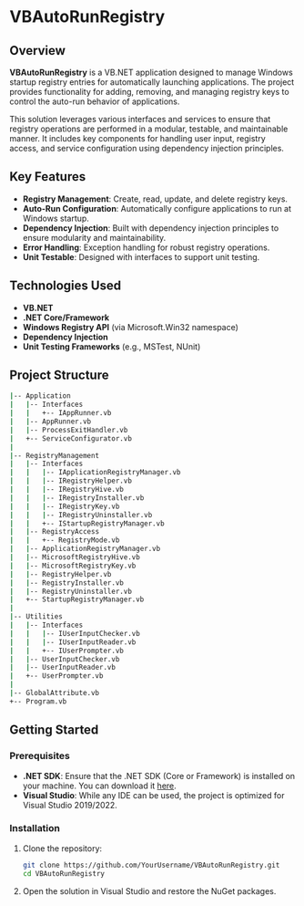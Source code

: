# VBAutoRunRegistry

## Overview

**VBAutoRunRegistry** is a VB.NET application designed to manage Windows startup registry entries for automatically launching applications. The project provides functionality for adding, removing, and managing registry keys to control the auto-run behavior of applications.

This solution leverages various interfaces and services to ensure that registry operations are performed in a modular, testable, and maintainable manner. It includes key components for handling user input, registry access, and service configuration using dependency injection principles.

## Key Features

- **Registry Management**: Create, read, update, and delete registry keys.
- **Auto-Run Configuration**: Automatically configure applications to run at Windows startup.
- **Dependency Injection**: Built with dependency injection principles to ensure modularity and maintainability.
- **Error Handling**: Exception handling for robust registry operations.
- **Unit Testable**: Designed with interfaces to support unit testing.

## Technologies Used

- **VB.NET**
- **.NET Core/Framework**
- **Windows Registry API** (via Microsoft.Win32 namespace)
- **Dependency Injection**
- **Unit Testing Frameworks** (e.g., MSTest, NUnit)

## Project Structure

```bash
|-- Application
|   |-- Interfaces
|   |   +-- IAppRunner.vb
|   |-- AppRunner.vb
|   |-- ProcessExitHandler.vb
|   +-- ServiceConfigurator.vb
|
|-- RegistryManagement
|   |-- Interfaces
|   |   |-- IApplicationRegistryManager.vb
|   |   |-- IRegistryHelper.vb
|   |   |-- IRegistryHive.vb
|   |   |-- IRegistryInstaller.vb
|   |   |-- IRegistryKey.vb
|   |   |-- IRegistryUninstaller.vb
|   |   +-- IStartupRegistryManager.vb
|   |-- RegistryAccess
|   |   +-- RegistryMode.vb
|   |-- ApplicationRegistryManager.vb
|   |-- MicrosoftRegistryHive.vb
|   |-- MicrosoftRegistryKey.vb
|   |-- RegistryHelper.vb
|   |-- RegistryInstaller.vb
|   |-- RegistryUninstaller.vb
|   +-- StartupRegistryManager.vb
|
|-- Utilities
|   |-- Interfaces
|   |   |-- IUserInputChecker.vb
|   |   |-- IUserInputReader.vb
|   |   +-- IUserPrompter.vb
|   |-- UserInputChecker.vb
|   |-- UserInputReader.vb
|   +-- UserPrompter.vb
|
|-- GlobalAttribute.vb
+-- Program.vb
```

## Getting Started

### Prerequisites

- **.NET SDK**: Ensure that the .NET SDK (Core or Framework) is installed on your machine. You can download it [here](https://dotnet.microsoft.com/download).
- **Visual Studio**: While any IDE can be used, the project is optimized for Visual Studio 2019/2022.

### Installation

1. Clone the repository:
   ```bash
   git clone https://github.com/YourUsername/VBAutoRunRegistry.git
   cd VBAutoRunRegistry
   ```
2. Open the solution in Visual Studio and restore the NuGet packages.
